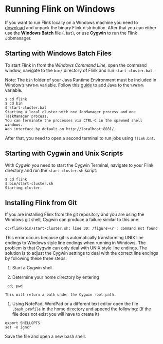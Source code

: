 

# Running Flink on Windows

If you want to run Flink locally on a Windows machine you need to [download](http://flink.apache.org/downloads.html) and unpack the binary Flink distribution. After that you can either use the **Windows Batch** file (`.bat`), or use **Cygwin** to run the Flink Jobmanager.

## Starting with Windows Batch Files

To start Flink in from the _Windows Command Line_, open the command window, navigate to the `bin/` directory of Flink and run `start-cluster.bat`.

Note: The `bin` folder of your Java Runtime Environment must be included in Window’s `%PATH%` variable. Follow this [guide](http://www.java.com/en/download/help/path.xml) to add Java to the `%PATH%` variable.



```
$ cd flink
$ cd bin
$ start-cluster.bat
Starting a local cluster with one JobManager process and one TaskManager process.
You can terminate the processes via CTRL-C in the spawned shell windows.
Web interface by default on http://localhost:8081/.
```



After that, you need to open a second terminal to run jobs using `flink.bat`.

## Starting with Cygwin and Unix Scripts

With _Cygwin_ you need to start the Cygwin Terminal, navigate to your Flink directory and run the `start-cluster.sh` script:



```
$ cd flink
$ bin/start-cluster.sh
Starting cluster.
```



## Installing Flink from Git

If you are installing Flink from the git repository and you are using the Windows git shell, Cygwin can produce a failure similar to this one:



```
c:/flink/bin/start-cluster.sh: line 30: /figure>\r': command not found
```



This error occurs because git is automatically transforming UNIX line endings to Windows style line endings when running in Windows. The problem is that Cygwin can only deal with UNIX style line endings. The solution is to adjust the Cygwin settings to deal with the correct line endings by following these three steps:

1.  Start a Cygwin shell.

2.  Determine your home directory by entering



```
 cd; pwd 
```



```
This will return a path under the Cygwin root path. 
```

1.  Using NotePad, WordPad or a different text editor open the file `.bash_profile` in the home directory and append the following: (If the file does not exist you will have to create it)



```
export SHELLOPTS
set -o igncr
```



Save the file and open a new bash shell.

